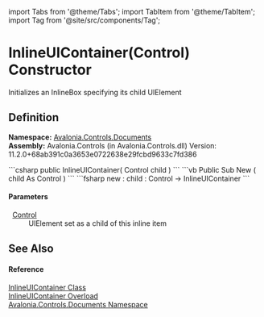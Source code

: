 import Tabs from '@theme/Tabs'; 
import TabItem from '@theme/TabItem'; 
import Tag from '@site/src/components/Tag'; 

# InlineUIContainer(Control) Constructor


Initializes an InlineBox specifying its child UIElement



## Definition
**Namespace:** <a href="N_Avalonia_Controls_Documents">Avalonia.Controls.Documents</a>  
**Assembly:** Avalonia.Controls (in Avalonia.Controls.dll) Version: 11.2.0+68ab391c0a3653e0722638e29fcbd9633c7fd386

<Tabs groupId="api-code-preview">
<TabItem value="csharp" label="C#">
```csharp
public InlineUIContainer(
	Control child
)
```
</TabItem>
<TabItem value="vb" label="VB">
```vb
Public Sub New ( 
	child As Control
)
```
</TabItem>
<TabItem value="fsharp" label="F#">
```fsharp
new : 
        child : Control -> InlineUIContainer
```
</TabItem>
</Tabs>



#### Parameters
<dl><dt>  <a href="T_Avalonia_Controls_Control">Control</a></dt><dd>UIElement set as a child of this inline item</dd></dl>

## See Also


#### Reference
<a href="T_Avalonia_Controls_Documents_InlineUIContainer">InlineUIContainer Class</a>  
<a href="Overload_Avalonia_Controls_Documents_InlineUIContainer__ctor">InlineUIContainer Overload</a>  
<a href="N_Avalonia_Controls_Documents">Avalonia.Controls.Documents Namespace</a>  
